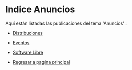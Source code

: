 # Indice Anuncios

Aquí están listadas las publicaciones del tema 'Anuncios' :

* [Distribuciones](Distribuciones/Indice.md) 
* [Eventos](Eventos/Indice.md)
* [Software Libre](Software-Libre/Indice.md) 

* [Regresar a pagina principal](/README.MD)

